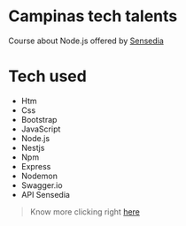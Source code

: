 # Campinas tech talents

Course about Node.js offered by [Sensedia](https://www.sensedia.com/)

# Tech used

- Htm
- Css
- Bootstrap
- JavaScript
- Node.js
- Nestjs
- Npm
- Express
- Nodemon
- Swagger.io
- API Sensedia

> Know more clicking right [here](http://campinas.tech/campinas-tech-talents/)